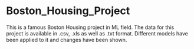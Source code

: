 # Boston_Housing_Project

This is a famous Boston Housing project in ML field.
The data for this project is available in .csv, .xls as well as .txt format.
Different models have been applied to it and changes have been shown.

